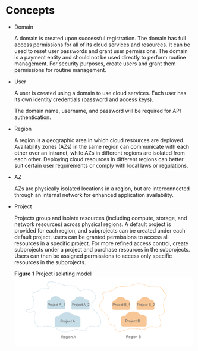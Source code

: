 # Concepts<a name="dws_02_0061"></a>

-   Domain

    A domain is created upon successful registration. The domain has full access permissions for all of its cloud services and resources. It can be used to reset user passwords and grant user permissions. The domain is a payment entity and should not be used directly to perform routine management. For security purposes, create users and grant them permissions for routine management.

-   User

    A user is created using a domain to use cloud services. Each user has its own identity credentials \(password and access keys\).

    The domain name, username, and password will be required for API authentication.

-   Region

    A region is a geographic area in which cloud resources are deployed. Availability zones \(AZs\) in the same region can communicate with each other over an intranet, while AZs in different regions are isolated from each other. Deploying cloud resources in different regions can better suit certain user requirements or comply with local laws or regulations.

-   AZ

    AZs are physically isolated locations in a region, but are interconnected through an internal network for enhanced application availability.

-   Project

    Projects group and isolate resources \(including compute, storage, and network resources\) across physical regions. A default project is provided for each region, and subprojects can be created under each default project. users can be granted permissions to access all resources in a specific project. For more refined access control, create subprojects under a project and purchase resources in the subprojects. Users can then be assigned permissions to access only specific resources in the subprojects.

    **Figure  1**  Project isolating model<a name="en-us_topic_0171032734_en-us_topic_0169294976_fig6404957228"></a>  
    ![](figures/project-isolating-model.png "project-isolating-model")


